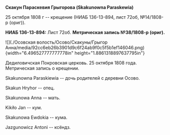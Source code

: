 **Скакун Параскевия Грыгорова (Skakunowna Paraskewia)**

25 октября 1808 г -- крещение (НИАБ 136-13-894, лист 72об, №14/1808-р
(ориг)).

**НИАБ 136-13-894:** Лист 72об. **Метрическая запись №38/1808-р
(ориг).**

![](./Осовская волость/Осово/Скакуны/Грыгор Анна/media/92cc6eb26b3901d9c6f24ab9f0c5f5b1ef146046.png){width="6.496527777777778in"
height="1.8861318897637795in"}

Дедиловичская Покровская церковь. 25 октября 1808 года. Метрическая
запись о крещении.

Skakunowna Paraskiewia -- дочь родителей с деревни Осово.

Skakun Hryhor -- отец.

Skakunowa Anna -- мать.

Kikiło Jan -- кум.

Skakunowa Ewdokia -- кума.

Jazgunowicz Antoni -- ксёндз.
